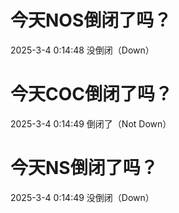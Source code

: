 # 今天NOS倒闭了吗？

2025-3-4 0:14:48 没倒闭（Down）

# 今天COC倒闭了吗？

2025-3-4 0:14:49 倒闭了（Not Down）

# 今天NS倒闭了吗？

2025-3-4 0:14:49 没倒闭（Down）

